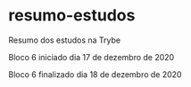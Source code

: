 # resumo-estudos

Resumo dos estudos na Trybe

Bloco 6 iniciado dia 17 de dezembro de 2020

Bloco 6 finalizado dia 18 de dezembro de 2020

